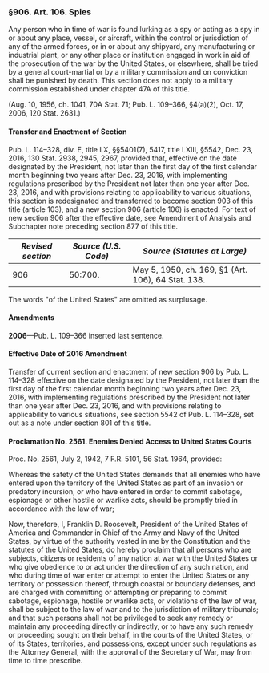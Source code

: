 ### §906. Art. 106. Spies ###

Any person who in time of war is found lurking as a spy or acting as a spy in or about any place, vessel, or aircraft, within the control or jurisdiction of any of the armed forces, or in or about any shipyard, any manufacturing or industrial plant, or any other place or institution engaged in work in aid of the prosecution of the war by the United States, or elsewhere, shall be tried by a general court-martial or by a military commission and on conviction shall be punished by death. This section does not apply to a military commission established under chapter 47A of this title.

(Aug. 10, 1956, ch. 1041, 70A Stat. 71; Pub. L. 109–366, §4(a)(2), Oct. 17, 2006, 120 Stat. 2631.)

#### Transfer and Enactment of Section ####

Pub. L. 114–328, div. E, title LX, §§5401(7), 5417, title LXIII, §5542, Dec. 23, 2016, 130 Stat. 2938, 2945, 2967, provided that, effective on the date designated by the President, not later than the first day of the first calendar month beginning two years after Dec. 23, 2016, with implementing regulations prescribed by the President not later than one year after Dec. 23, 2016, and with provisions relating to applicability to various situations, this section is redesignated and transferred to become section 903 of this title (article 103), and a new section 906 (article 106) is enacted. For text of new section 906 after the effective date, see Amendment of Analysis and Subchapter note preceding section 877 of this title.

|*Revised section*|*Source (U.S. Code)*|           *Source (Statutes at Large)*           |
|-----------------|--------------------|--------------------------------------------------|
|       906       |      50:700.       |May 5, 1950, ch. 169, §1 (Art. 106), 64 Stat. 138.|

The words "of the United States" are omitted as surplusage.

#### Amendments ####

**2006**—Pub. L. 109–366 inserted last sentence.

#### Effective Date of 2016 Amendment ####

Transfer of current section and enactment of new section 906 by Pub. L. 114–328 effective on the date designated by the President, not later than the first day of the first calendar month beginning two years after Dec. 23, 2016, with implementing regulations prescribed by the President not later than one year after Dec. 23, 2016, and with provisions relating to applicability to various situations, see section 5542 of Pub. L. 114–328, set out as a note under section 801 of this title.

#### Proclamation No. 2561. Enemies Denied Access to United States Courts ####

Proc. No. 2561, July 2, 1942, 7 F.R. 5101, 56 Stat. 1964, provided:

Whereas the safety of the United States demands that all enemies who have entered upon the territory of the United States as part of an invasion or predatory incursion, or who have entered in order to commit sabotage, espionage or other hostile or warlike acts, should be promptly tried in accordance with the law of war;

Now, therefore, I, Franklin D. Roosevelt, President of the United States of America and Commander in Chief of the Army and Navy of the United States, by virtue of the authority vested in me by the Constitution and the statutes of the United States, do hereby proclaim that all persons who are subjects, citizens or residents of any nation at war with the United States or who give obedience to or act under the direction of any such nation, and who during time of war enter or attempt to enter the United States or any territory or possession thereof, through coastal or boundary defenses, and are charged with committing or attempting or preparing to commit sabotage, espionage, hostile or warlike acts, or violations of the law of war, shall be subject to the law of war and to the jurisdiction of military tribunals; and that such persons shall not be privileged to seek any remedy or maintain any proceeding directly or indirectly, or to have any such remedy or proceeding sought on their behalf, in the courts of the United States, or of its States, territories, and possessions, except under such regulations as the Attorney General, with the approval of the Secretary of War, may from time to time prescribe.